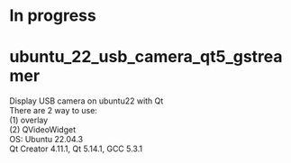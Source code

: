 # In progress
# ubuntu_22_usb_camera_qt5_gstreamer
Display USB camera on ubuntu22 with Qt <br>
There are 2 way to use: <br>
(1) overlay <br>
(2) QVideoWidget <br> 
OS: Ubuntu 22.04.3 <br>
Qt Creator 4.11.1, Qt 5.14.1, GCC 5.3.1 <br>

